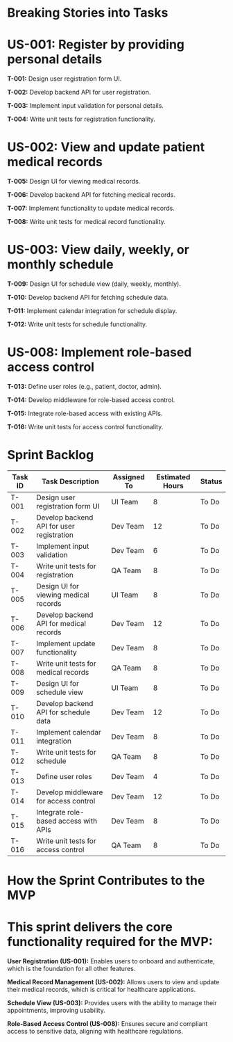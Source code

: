 # Breaking Stories into Tasks

# US-001: Register by providing personal details
**T-001:** Design user registration form UI.

**T-002:** Develop backend API for user registration.

**T-003:** Implement input validation for personal details.

**T-004:** Write unit tests for registration functionality.

# US-002: View and update patient medical records
**T-005:** Design UI for viewing medical records.

**T-006:** Develop backend API for fetching medical records.

**T-007:** Implement functionality to update medical records.

**T-008:** Write unit tests for medical record functionality.

# US-003: View daily, weekly, or monthly schedule

**T-009:** Design UI for schedule view (daily, weekly, monthly).

**T-010:** Develop backend API for fetching schedule data.

**T-011:** Implement calendar integration for schedule display.

**T-012:** Write unit tests for schedule functionality.

# US-008: Implement role-based access control
**T-013:** Define user roles (e.g., patient, doctor, admin).

**T-014:** Develop middleware for role-based access control.

**T-015:** Integrate role-based access with existing APIs.

**T-016:** Write unit tests for access control functionality.


# Sprint Backlog

| **Task ID** | **Task Description**                     | **Assigned To** | **Estimated Hours** | **Status**       |
|-------------|------------------------------------------|-----------------|---------------------|------------------|
| T-001       | Design user registration form UI         | UI Team         | 8                   | To Do            |
| T-002       | Develop backend API for user registration| Dev Team        | 12                  | To Do            |
| T-003       | Implement input validation               | Dev Team        | 6                   | To Do            |
| T-004       | Write unit tests for registration        | QA Team         | 8                   | To Do            |
| T-005       | Design UI for viewing medical records    | UI Team         | 8                   | To Do            |
| T-006       | Develop backend API for medical records  | Dev Team        | 12                  | To Do            |
| T-007       | Implement update functionality           | Dev Team        | 8                   | To Do            |
| T-008       | Write unit tests for medical records     | QA Team         | 8                   | To Do            |
| T-009       | Design UI for schedule view              | UI Team         | 8                   | To Do            |
| T-010       | Develop backend API for schedule data    | Dev Team        | 12                  | To Do            |
| T-011       | Implement calendar integration           | Dev Team        | 8                   | To Do            |
| T-012       | Write unit tests for schedule            | QA Team         | 8                   | To Do            |
| T-013       | Define user roles                        | Dev Team        | 4                   | To Do            |
| T-014       | Develop middleware for access control    | Dev Team        | 12                  | To Do            |
| T-015       | Integrate role-based access with APIs    | Dev Team        | 8                   | To Do            |
| T-016       | Write unit tests for access control      | QA Team         | 8                   | To Do            |


# How the Sprint Contributes to the MVP
#                        This sprint delivers the core functionality required for the MVP:

**User Registration (US-001):** Enables users to onboard and authenticate, which is the foundation for all other features.

**Medical Record Management (US-002):** Allows users to view and update their medical records, which is critical for healthcare applications.

**Schedule View (US-003):** Provides users with the ability to manage their appointments, improving usability.

**Role-Based Access Control (US-008):** Ensures secure and compliant access to sensitive data, aligning with healthcare regulations.
